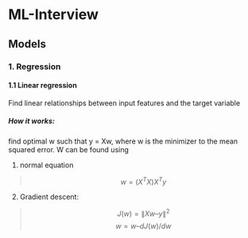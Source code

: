 # ML-Interview
## Models
### 1. Regression
#### 1.1 Linear regression
Find linear relationships between input features and the target variable
##### How it works: 
find optimal w such that y = Xw, where w is the minimizer to the mean squared error.
W can be found using
1. normal equation
> $$w = (X^{T} X) X^{T} y$$
2. Gradient descent:
> $$J(w) =\lVert Xw – y\rVert^{2}$$
> $$w = w – dJ(w)/dw$$

